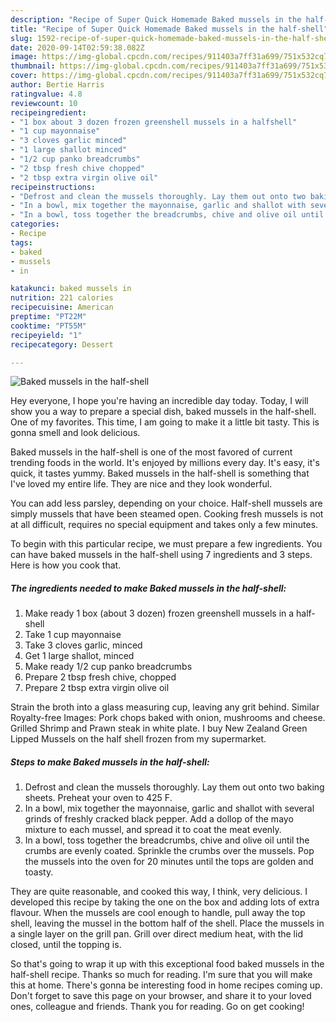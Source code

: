 ```yaml
---
description: "Recipe of Super Quick Homemade Baked mussels in the half-shell"
title: "Recipe of Super Quick Homemade Baked mussels in the half-shell"
slug: 1592-recipe-of-super-quick-homemade-baked-mussels-in-the-half-shell
date: 2020-09-14T02:59:38.082Z
image: https://img-global.cpcdn.com/recipes/911403a7ff31a699/751x532cq70/baked-mussels-in-the-half-shell-recipe-main-photo.jpg
thumbnail: https://img-global.cpcdn.com/recipes/911403a7ff31a699/751x532cq70/baked-mussels-in-the-half-shell-recipe-main-photo.jpg
cover: https://img-global.cpcdn.com/recipes/911403a7ff31a699/751x532cq70/baked-mussels-in-the-half-shell-recipe-main-photo.jpg
author: Bertie Harris
ratingvalue: 4.8
reviewcount: 10
recipeingredient:
- "1 box about 3 dozen frozen greenshell mussels in a halfshell"
- "1 cup mayonnaise"
- "3 cloves garlic minced"
- "1 large shallot minced"
- "1/2 cup panko breadcrumbs"
- "2 tbsp fresh chive chopped"
- "2 tbsp extra virgin olive oil"
recipeinstructions:
- "Defrost and clean the mussels thoroughly. Lay them out onto two baking sheets. Preheat your oven to 425 F."
- "In a bowl, mix together the mayonnaise, garlic and shallot with several grinds of freshly cracked black pepper. Add a dollop of the mayo mixture to each mussel, and spread it to coat the meat evenly."
- "In a bowl, toss together the breadcrumbs, chive and olive oil until the crumbs are evenly coated. Sprinkle the crumbs over the mussels. Pop the mussels into the oven for 20 minutes until the tops are golden and toasty."
categories:
- Recipe
tags:
- baked
- mussels
- in

katakunci: baked mussels in 
nutrition: 221 calories
recipecuisine: American
preptime: "PT22M"
cooktime: "PT55M"
recipeyield: "1"
recipecategory: Dessert

---
```



![Baked mussels in the half-shell](https://img-global.cpcdn.com/recipes/911403a7ff31a699/751x532cq70/baked-mussels-in-the-half-shell-recipe-main-photo.jpg)

Hey everyone, I hope you're having an incredible day today. Today, I will show you a way to prepare a special dish, baked mussels in the half-shell. One of my favorites. This time, I am going to make it a little bit tasty. This is gonna smell and look delicious.

Baked mussels in the half-shell is one of the most favored of current trending foods in the world. It's enjoyed by millions every day. It's easy, it's quick, it tastes yummy. Baked mussels in the half-shell is something that I've loved my entire life. They are nice and they look wonderful.

You can add less parsley, depending on your choice. Half-shell mussels are simply mussels that have been steamed open. Cooking fresh mussels is not at all difficult, requires no special equipment and takes only a few minutes.


To begin with this particular recipe, we must prepare a few ingredients. You can have baked mussels in the half-shell using 7 ingredients and 3 steps. Here is how you cook that.

<!--inarticleads1-->

##### The ingredients needed to make Baked mussels in the half-shell:

1. Make ready 1 box (about 3 dozen) frozen greenshell mussels in a half-shell
1. Take 1 cup mayonnaise
1. Take 3 cloves garlic, minced
1. Get 1 large shallot, minced
1. Make ready 1/2 cup panko breadcrumbs
1. Prepare 2 tbsp fresh chive, chopped
1. Prepare 2 tbsp extra virgin olive oil


Strain the broth into a glass measuring cup, leaving any grit behind. Similar Royalty-free Images: Pork chops baked with onion, mushrooms and cheese. Grilled Shrimp and Prawn steak in white plate. I buy New Zealand Green Lipped Mussels on the half shell frozen from my supermarket. 

<!--inarticleads2-->

##### Steps to make Baked mussels in the half-shell:

1. Defrost and clean the mussels thoroughly. Lay them out onto two baking sheets. Preheat your oven to 425 F.
1. In a bowl, mix together the mayonnaise, garlic and shallot with several grinds of freshly cracked black pepper. Add a dollop of the mayo mixture to each mussel, and spread it to coat the meat evenly.
1. In a bowl, toss together the breadcrumbs, chive and olive oil until the crumbs are evenly coated. Sprinkle the crumbs over the mussels. Pop the mussels into the oven for 20 minutes until the tops are golden and toasty.


They are quite reasonable, and cooked this way, I think, very delicious. I developed this recipe by taking the one on the box and adding lots of extra flavour. When the mussels are cool enough to handle, pull away the top shell, leaving the mussel in the bottom half of the shell. Place the mussels in a single layer on the grill pan. Grill over direct medium heat, with the lid closed, until the topping is. 

So that's going to wrap it up with this exceptional food baked mussels in the half-shell recipe. Thanks so much for reading. I'm sure that you will make this at home. There's gonna be interesting food in home recipes coming up. Don't forget to save this page on your browser, and share it to your loved ones, colleague and friends. Thank you for reading. Go on get cooking!
